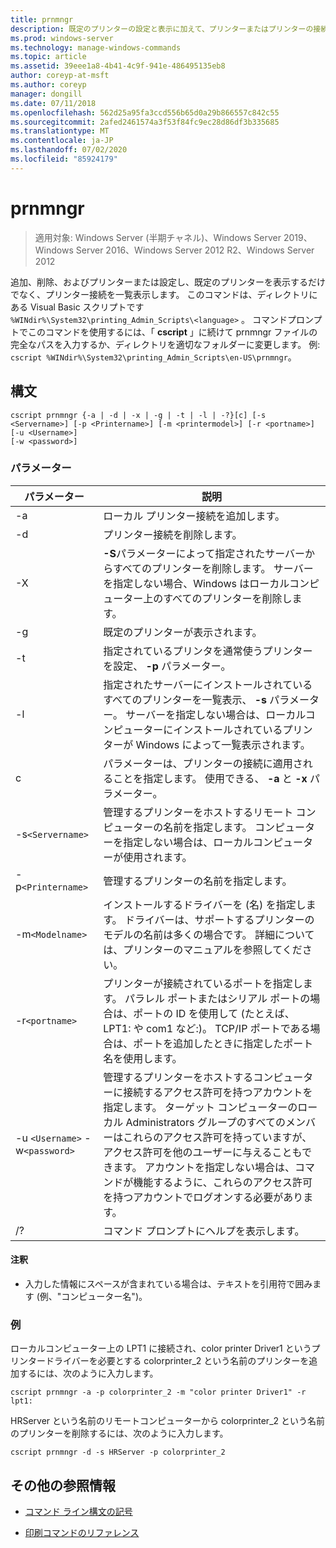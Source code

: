 ```yaml
---
title: prnmngr
description: 既定のプリンターの設定と表示に加えて、プリンターまたはプリンターの接続を追加、削除、および一覧表示する prnmngr コマンドの参照記事です。
ms.prod: windows-server
ms.technology: manage-windows-commands
ms.topic: article
ms.assetid: 39eee1a8-4b41-4c9f-941e-486495135eb8
author: coreyp-at-msft
ms.author: coreyp
manager: dongill
ms.date: 07/11/2018
ms.openlocfilehash: 562d25a95fa3ccd556b65d0a29b866557c842c55
ms.sourcegitcommit: 2afed2461574a3f53f84fc9ec28d86df3b335685
ms.translationtype: MT
ms.contentlocale: ja-JP
ms.lasthandoff: 07/02/2020
ms.locfileid: "85924179"
---
```

# <a name="prnmngr"></a>prnmngr

> 適用対象: Windows Server (半期チャネル)、Windows Server 2019、Windows Server 2016、Windows Server 2012 R2、Windows Server 2012

追加、削除、およびプリンターまたは設定し、既定のプリンターを表示するだけでなく、プリンター接続を一覧表示します。 このコマンドは、ディレクトリにある Visual Basic スクリプトです `%WINdir%\System32\printing_Admin_Scripts\<language>` 。 コマンドプロンプトでこのコマンドを使用するには、「 **cscript** 」に続けて prnmngr ファイルの完全なパスを入力するか、ディレクトリを適切なフォルダーに変更します。 例: `cscript %WINdir%\System32\printing_Admin_Scripts\en-US\prnmngr`。

## <a name="syntax"></a>構文

```
cscript prnmngr {-a | -d | -x | -g | -t | -l | -?}[c] [-s <Servername>] [-p <Printername>] [-m <printermodel>] [-r <portname>] [-u <Username>]
[-w <password>]
```

### <a name="parameters"></a>パラメーター

| パラメーター | 説明 |
|--|--|
| -a | ローカル プリンター接続を追加します。 |
| -d | プリンター接続を削除します。 |
| -X | **-S**パラメーターによって指定されたサーバーからすべてのプリンターを削除します。 サーバーを指定しない場合、Windows はローカルコンピューター上のすべてのプリンターを削除します。 |
| -g | 既定のプリンターが表示されます。 |
| -t | 指定されているプリンタを通常使うプリンターを設定、 **-p** パラメーター。 |
| -l | 指定されたサーバーにインストールされているすべてのプリンターを一覧表示、 **-s** パラメーター。 サーバーを指定しない場合は、ローカルコンピューターにインストールされているプリンターが Windows によって一覧表示されます。 |
| c | パラメーターは、プリンターの接続に適用されることを指定します。 使用できる、 **-a** と **-x** パラメーター。 |
| -s`<Servername>` | 管理するプリンターをホストするリモート コンピューターの名前を指定します。 コンピューターを指定しない場合は、ローカルコンピューターが使用されます。 |
| -p`<Printername>` | 管理するプリンターの名前を指定します。 |
| -m`<Modelname>` | インストールするドライバーを (名) を指定します。 ドライバーは、サポートするプリンターのモデルの名前は多くの場合です。 詳細については、プリンターのマニュアルを参照してください。 |
| -r`<portname>` | プリンターが接続されているポートを指定します。 パラレル ポートまたはシリアル ポートの場合は、ポートの ID を使用して (たとえば、LPT1: や com1 など:)。 TCP/IP ポートである場合は、ポートを追加したときに指定したポート名を使用します。 |
| -u `<Username>` -w`<password>` | 管理するプリンターをホストするコンピューターに接続するアクセス許可を持つアカウントを指定します。 ターゲット コンピューターのローカル Administrators グループのすべてのメンバーはこれらのアクセス許可を持っていますが、アクセス許可を他のユーザーに与えることもできます。 アカウントを指定しない場合は、コマンドが機能するように、これらのアクセス許可を持つアカウントでログオンする必要があります。 |
| /? | コマンド プロンプトにヘルプを表示します。 |

#### <a name="remarks"></a>注釈

- 入力した情報にスペースが含まれている場合は、テキストを引用符で囲みます (例、"コンピューター名")。

### <a name="examples"></a>例

ローカルコンピューター上の LPT1 に接続され、color printer Driver1 というプリンタードライバーを必要とする colorprinter_2 という名前のプリンターを追加するには、次のように入力します。

```
cscript prnmngr -a -p colorprinter_2 -m "color printer Driver1" -r lpt1:
```

HRServer という名前のリモートコンピューターから colorprinter_2 という名前のプリンターを削除するには、次のように入力します。

```
cscript prnmngr -d -s HRServer -p colorprinter_2
```

## <a name="additional-references"></a>その他の参照情報

- [コマンド ライン構文の記号](command-line-syntax-key.md)

- [印刷コマンドのリファレンス](print-command-reference.md)
